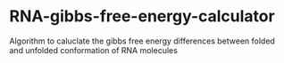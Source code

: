 # RNA-gibbs-free-energy-calculator
Algorithm to caluclate the gibbs free energy differences between folded and unfolded conformation of RNA molecules
